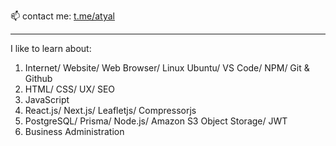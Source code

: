 📫 contact me: <a href="https://t.me/atyal"> t.me/atyal </a>

<hr />
I like to learn about:
<ol>
  <li>Internet/ Website/ Web Browser/ Linux Ubuntu/ VS Code/ NPM/ Git & Github</li>
  <li>HTML/ CSS/ UX/ SEO</li>
  <li>JavaScript</li>
  <li>React.js/ Next.js/ Leafletjs/ Compressorjs</li>
  <li>PostgreSQL/ Prisma/ Node.js/ Amazon S3 Object Storage/ JWT </li>
  <li>Business Administration</li>
  </ol>
